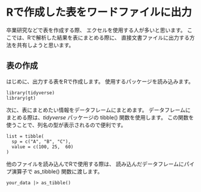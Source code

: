 # Rで作成した表をワードファイルに出力

卒業研究などで表を作成する際、
エクセルを使用する人が多いと思います。
ここでは、Rで解析した結果を表にまとめる際に、
直接文書ファイルに出力する方法を共有しようと思います。

## 表の作成

はじめに、出力する表をRで作成します。
使用するパッケージを読み込みます。

```
library(tidyverse)
library(gt)
```

次に、表にまとめたい情報をデータフレームにまとめます。
データフレームにまとめる際は、$tidyverse$ パッケージの
tibble() 関数を使用します。
この関数を使うことで、列名の型が表示されるので便利です。

```
list = tibble(
  sp = c("A", "B", "C"),
  value = c(100, 25,  60)
)
```

他のファイルを読み込んでRで使用する際は、
読み込んだデータフレームにパイプ演算子で
as_tibble() 関数に渡します。

```
your_data |> as_tibble()
```

